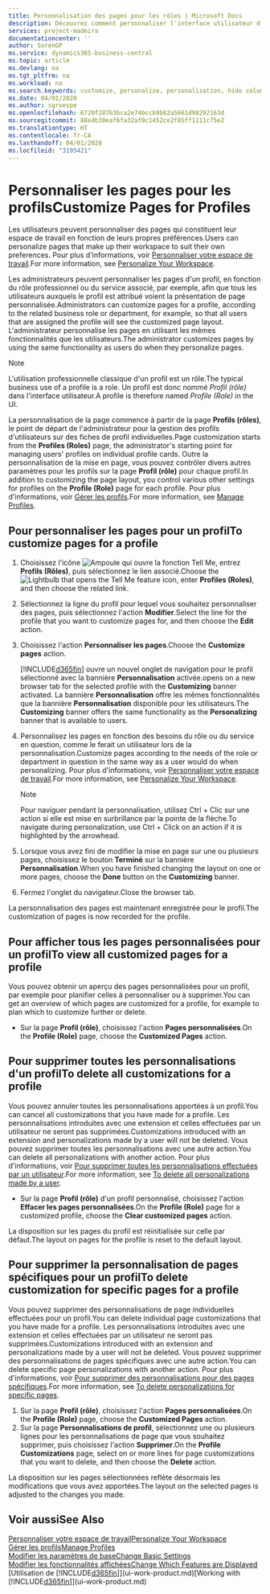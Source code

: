 ```yaml
---
title: Personnalisation des pages pour les rôles | Microsoft Docs
description: Découvrez comment personnaliser l'interface utilisateur d'un profil (rôle) de sorte que tous les utilisateurs de ce rôle voient un espace de travail personnalisé.
services: project-madeira
documentationcenter: ''
author: SorenGP
ms.service: dynamics365-business-central
ms.topic: article
ms.devlang: na
ms.tgt_pltfrm: na
ms.workload: na
ms.search.keywords: customize, personalize, personalization, hide columns, remove fields, move fields
ms.date: 04/01/2020
ms.author: sgroespe
ms.openlocfilehash: 6720f207b3bca2e74bccb9b82a5661d98292163d
ms.sourcegitcommit: 88e4b30eaf6fa32af0c1452ce2f85ff1111c75e2
ms.translationtype: HT
ms.contentlocale: fr-CA
ms.lasthandoff: 04/01/2020
ms.locfileid: "3195421"
---
```

# <a name="customize-pages-for-profiles"></a><span data-ttu-id="ce05f-103">Personnaliser les pages pour les profils</span><span class="sxs-lookup"><span data-stu-id="ce05f-103">Customize Pages for Profiles</span></span>
<span data-ttu-id="ce05f-104">Les utilisateurs peuvent personnaliser des pages qui constituent leur espace de travail en fonction de leurs propres préférences.</span><span class="sxs-lookup"><span data-stu-id="ce05f-104">Users can personalize pages that make up their workspace to suit their own preferences.</span></span> <span data-ttu-id="ce05f-105">Pour plus d'informations, voir [Personnaliser votre espace de travail](ui-personalization-user.md).</span><span class="sxs-lookup"><span data-stu-id="ce05f-105">For more information, see [Personalize Your Workspace](ui-personalization-user.md).</span></span>

<span data-ttu-id="ce05f-106">Les administrateurs peuvent personnaliser les pages d'un profil, en fonction du rôle professionnel ou du service associé, par exemple, afin que tous les utilisateurs auxquels le profil est attribué voient la présentation de page personnalisée.</span><span class="sxs-lookup"><span data-stu-id="ce05f-106">Administrators can customize pages for a profile, according to the related business role or department, for example, so that all users that are assigned the profile will see the customized page layout.</span></span> <span data-ttu-id="ce05f-107">L'administrateur personnalise les pages en utilisant les mêmes fonctionnalités que les utilisateurs.</span><span class="sxs-lookup"><span data-stu-id="ce05f-107">The administrator customizes pages by using the same functionality as users do when they personalize pages.</span></span>

> [!NOTE]
> <span data-ttu-id="ce05f-108">L'utilisation professionnelle classique d'un profil est un rôle.</span><span class="sxs-lookup"><span data-stu-id="ce05f-108">The typical business use of a profile is a role.</span></span> <span data-ttu-id="ce05f-109">Un profil est donc nommé *Profil (rôle)* dans l'interface utilisateur.</span><span class="sxs-lookup"><span data-stu-id="ce05f-109">A profile is therefore named *Profile (Role)* in the UI.</span></span>

<span data-ttu-id="ce05f-110">La personnalisation de la page commence à partir de la page **Profils (rôles)**, le point de départ de l'administrateur pour la gestion des profils d'utilisateurs sur des fiches de profil individuelles.</span><span class="sxs-lookup"><span data-stu-id="ce05f-110">Page customization starts from the **Profiles (Roles)** page, the administrator's starting point for managing users' profiles on individual profile cards.</span></span> <span data-ttu-id="ce05f-111">Outre la personnalisation de la mise en page, vous pouvez contrôler divers autres paramètres pour les profils sur la page **Profil (rôle)** pour chaque profil.</span><span class="sxs-lookup"><span data-stu-id="ce05f-111">In addition to customizing the page layout, you control various other settings for profiles on the **Profile (Role)** page for each profile.</span></span> <span data-ttu-id="ce05f-112">Pour plus d'informations, voir [Gérer les profils](admin-users-profiles-roles.md).</span><span class="sxs-lookup"><span data-stu-id="ce05f-112">For more information, see [Manage Profiles](admin-users-profiles-roles.md).</span></span>

## <a name="to-customize-pages-for-a-profile"></a><span data-ttu-id="ce05f-113">Pour personnaliser les pages pour un profil</span><span class="sxs-lookup"><span data-stu-id="ce05f-113">To customize pages for a profile</span></span>
1. <span data-ttu-id="ce05f-114">Choisissez l'icône ![Ampoule qui ouvre la fonction Tell Me](media/ui-search/search_small.png "Dites-moi ce que vous voulez faire"), entrez **Profils (Rôles)**, puis sélectionnez le lien associé.</span><span class="sxs-lookup"><span data-stu-id="ce05f-114">Choose the ![Lightbulb that opens the Tell Me feature](media/ui-search/search_small.png "Tell me what you want to do") icon, enter **Profiles (Roles)**, and then choose the related link.</span></span>
2. <span data-ttu-id="ce05f-115">Sélectionnez la ligne du profil pour lequel vous souhaitez personnaliser des pages, puis sélectionnez l'action **Modifier**.</span><span class="sxs-lookup"><span data-stu-id="ce05f-115">Select the line for the profile that you want to customize pages for, and then choose the **Edit** action.</span></span>
3. <span data-ttu-id="ce05f-116">Choisissez l'action **Personnaliser les pages**.</span><span class="sxs-lookup"><span data-stu-id="ce05f-116">Choose the **Customize pages** action.</span></span>

    [!INCLUDE[d365fin](includes/d365fin_md.md)] <span data-ttu-id="ce05f-117">ouvre un nouvel onglet de navigation pour le profil sélectionné avec la bannière **Personnalisation** activée.</span><span class="sxs-lookup"><span data-stu-id="ce05f-117">opens on a new browser tab for the selected profile with the **Customizing** banner activated.</span></span> <span data-ttu-id="ce05f-118">La bannière **Personnalisation** offre les mêmes fonctionnalités que la bannière **Personnalisation** disponible pour les utilisateurs.</span><span class="sxs-lookup"><span data-stu-id="ce05f-118">The **Customizing** banner offers the same functionality as the **Personalizing** banner that is available to users.</span></span>

4. <span data-ttu-id="ce05f-119">Personnalisez les pages en fonction des besoins du rôle ou du service en question, comme le ferait un utilisateur lors de la personnalisation.</span><span class="sxs-lookup"><span data-stu-id="ce05f-119">Customize pages according to the needs of the role or department in question in the same way as a user would do when personalizing.</span></span> <span data-ttu-id="ce05f-120">Pour plus d'informations, voir [Personnaliser votre espace de travail](ui-personalization-user.md).</span><span class="sxs-lookup"><span data-stu-id="ce05f-120">For more information, see [Personalize Your Workspace](ui-personalization-user.md).</span></span>

    > [!NOTE]
    > <span data-ttu-id="ce05f-121">Pour naviguer pendant la personnalisation, utilisez Ctrl + Clic sur une action si elle est mise en surbrillance par la pointe de la flèche.</span><span class="sxs-lookup"><span data-stu-id="ce05f-121">To navigate during personalization, use Ctrl + Click on an action if it is highlighted by the arrowhead.</span></span>

5. <span data-ttu-id="ce05f-122">Lorsque vous avez fini de modifier la mise en page sur une ou plusieurs pages, choisissez le bouton **Terminé** sur la bannière **Personnalisation**.</span><span class="sxs-lookup"><span data-stu-id="ce05f-122">When you have finished changing the layout on one or more pages, choose the **Done** button on the **Customizing** banner.</span></span>
6. <span data-ttu-id="ce05f-123">Fermez l'onglet du navigateur.</span><span class="sxs-lookup"><span data-stu-id="ce05f-123">Close the browser tab.</span></span>

<span data-ttu-id="ce05f-124">La personnalisation des pages est maintenant enregistrée pour le profil.</span><span class="sxs-lookup"><span data-stu-id="ce05f-124">The customization of pages is now recorded for the profile.</span></span>

## <a name="to-view-all-customized-pages-for-a-profile"></a><span data-ttu-id="ce05f-125">Pour afficher tous les pages personnalisées pour un profil</span><span class="sxs-lookup"><span data-stu-id="ce05f-125">To view all customized pages for a profile</span></span>
<span data-ttu-id="ce05f-126">Vous pouvez obtenir un aperçu des pages personnalisées pour un profil, par exemple pour planifier celles à personnaliser ou à supprimer.</span><span class="sxs-lookup"><span data-stu-id="ce05f-126">You can get an overview of which pages are customized for a profile, for example to plan which to customize further or delete.</span></span>

- <span data-ttu-id="ce05f-127">Sur la page **Profil (rôle)**, choisissez l'action **Pages personnalisées**.</span><span class="sxs-lookup"><span data-stu-id="ce05f-127">On the **Profile (Role)** page, choose the **Customized Pages** action.</span></span>

## <a name="to-delete-all-customizations-for-a-profile"></a><span data-ttu-id="ce05f-128">Pour supprimer toutes les personnalisations d'un profil</span><span class="sxs-lookup"><span data-stu-id="ce05f-128">To delete all customizations for a profile</span></span>
<span data-ttu-id="ce05f-129">Vous pouvez annuler toutes les personnalisations apportées à un profil.</span><span class="sxs-lookup"><span data-stu-id="ce05f-129">You can cancel all customizations that you have made for a profile.</span></span> <span data-ttu-id="ce05f-130">Les personnalisations introduites avec une extension et celles effectuées par un utilisateur ne seront pas supprimées.</span><span class="sxs-lookup"><span data-stu-id="ce05f-130">Customizations introduced with an extension and personalizations made by a user will not be deleted.</span></span> <span data-ttu-id="ce05f-131">Vous pouvez supprimer toutes les personnalisations avec une autre action.</span><span class="sxs-lookup"><span data-stu-id="ce05f-131">You can delete all personalizations with another action.</span></span> <span data-ttu-id="ce05f-132">Pour plus d'informations, voir [Pour supprimer toutes les personnalisations effectuées par un utilisateur](admin-users-profiles-roles.md#to-delete-all-personalizations-made-by-a-user).</span><span class="sxs-lookup"><span data-stu-id="ce05f-132">For more information, see [To delete all personalizations made by a user](admin-users-profiles-roles.md#to-delete-all-personalizations-made-by-a-user).</span></span>

- <span data-ttu-id="ce05f-133">Sur la page **Profil (rôle)** d'un profil personnalisé, choisissez l'action **Effacer les pages personnalisées**.</span><span class="sxs-lookup"><span data-stu-id="ce05f-133">On the **Profile (Role)** page for a customized profile, choose the **Clear customized pages** action.</span></span>

<span data-ttu-id="ce05f-134">La disposition sur les pages du profil est réinitialisée sur celle par défaut.</span><span class="sxs-lookup"><span data-stu-id="ce05f-134">The layout on pages for the profile is reset to the default layout.</span></span>  

## <a name="to-delete-customization-for-specific-pages-for-a-profile"></a><span data-ttu-id="ce05f-135">Pour supprimer la personnalisation de pages spécifiques pour un profil</span><span class="sxs-lookup"><span data-stu-id="ce05f-135">To delete customization for specific pages for a profile</span></span>
<span data-ttu-id="ce05f-136">Vous pouvez supprimer des personnalisations de page individuelles effectuées pour un profil.</span><span class="sxs-lookup"><span data-stu-id="ce05f-136">You can delete individual page customizations that you have made for a profile.</span></span> <span data-ttu-id="ce05f-137">Les personnalisations introduites avec une extension et celles effectuées par un utilisateur ne seront pas supprimées.</span><span class="sxs-lookup"><span data-stu-id="ce05f-137">Customizations introduced with an extension and personalizations made by a user will not be deleted.</span></span> <span data-ttu-id="ce05f-138">Vous pouvez supprimer des personnalisations de pages spécifiques avec une autre action.</span><span class="sxs-lookup"><span data-stu-id="ce05f-138">You can delete specific page personalizations with another action.</span></span> <span data-ttu-id="ce05f-139">Pour plus d'informations, voir [Pour supprimer des personnalisations pour des pages spécifiques](admin-users-profiles-roles.md#to-delete-personalizations-for-specific-pages).</span><span class="sxs-lookup"><span data-stu-id="ce05f-139">For more information, see [To delete personalizations for specific pages](admin-users-profiles-roles.md#to-delete-personalizations-for-specific-pages).</span></span>

1. <span data-ttu-id="ce05f-140">Sur la page **Profil (rôle)**, choisissez l'action **Pages personnalisées**.</span><span class="sxs-lookup"><span data-stu-id="ce05f-140">On the **Profile (Role)** page, choose the **Customized Pages** action.</span></span>
2. <span data-ttu-id="ce05f-141">Sur la page **Personnalisations de profil**, sélectionnez une ou plusieurs lignes pour les personnalisations de page que vous souhaitez supprimer, puis choisissez l'action **Supprimer**.</span><span class="sxs-lookup"><span data-stu-id="ce05f-141">On the **Profile Customizations** page, select on or more lines for page customizations that you want to delete, and then choose the **Delete** action.</span></span>

<span data-ttu-id="ce05f-142">La disposition sur les pages sélectionnées reflète désormais les modifications que vous avez apportées.</span><span class="sxs-lookup"><span data-stu-id="ce05f-142">The layout on the selected pages is adjusted to the changes you made.</span></span>

## <a name="see-also"></a><span data-ttu-id="ce05f-143">Voir aussi</span><span class="sxs-lookup"><span data-stu-id="ce05f-143">See Also</span></span>
[<span data-ttu-id="ce05f-144">Personnaliser votre espace de travail</span><span class="sxs-lookup"><span data-stu-id="ce05f-144">Personalize Your Workspace</span></span>](ui-personalization-user.md)  
[<span data-ttu-id="ce05f-145">Gérer les profils</span><span class="sxs-lookup"><span data-stu-id="ce05f-145">Manage Profiles</span></span>](admin-users-profiles-roles.md)  
[<span data-ttu-id="ce05f-146">Modifier les paramètres de base</span><span class="sxs-lookup"><span data-stu-id="ce05f-146">Change Basic Settings</span></span>](ui-change-basic-settings.md)  
[<span data-ttu-id="ce05f-147">Modifier les fonctionnalités affichées</span><span class="sxs-lookup"><span data-stu-id="ce05f-147">Change Which Features are Displayed</span></span>](ui-experiences.md)  
<span data-ttu-id="ce05f-148">[Utilisation de [!INCLUDE[d365fin](includes/d365fin_md.md)]](ui-work-product.md)</span><span class="sxs-lookup"><span data-stu-id="ce05f-148">[Working with [!INCLUDE[d365fin](includes/d365fin_md.md)]](ui-work-product.md)</span></span>  

